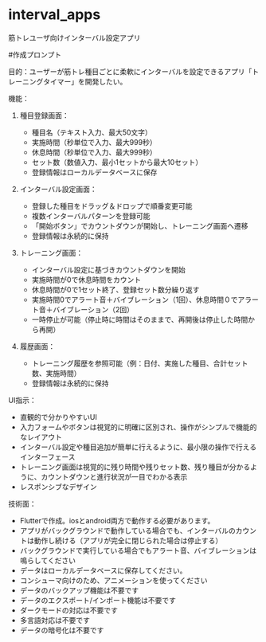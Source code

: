 # interval_apps

筋トレユーザ向けインターバル設定アプリ

#作成プロンプト

目的：ユーザーが筋トレ種目ごとに柔軟にインターバルを設定できるアプリ「トレーニングタイマー」を開発したい。

機能：
1. 種目登録画面：
   - 種目名（テキスト入力、最大50文字）
   - 実施時間（秒単位で入力、最大999秒）
   - 休息時間（秒単位で入力、最大999秒）
   - セット数（数値入力、最小1セットから最大10セット）
   - 登録情報はローカルデータベースに保存

2. インターバル設定画面：
   - 登録した種目をドラッグ＆ドロップで順番変更可能
   - 複数インターバルパターンを登録可能
   - 「開始ボタン」でカウントダウンが開始し、トレーニング画面へ遷移
   - 登録情報は永続的に保持

3. トレーニング画面：
   - インターバル設定に基づきカウントダウンを開始
   - 実施時間が0で休息時間をカウント
   - 休息時間が0で1セット終了、登録セット数分繰り返す
   - 実施時間0でアラート音＋バイブレーション（1回）、休息時間０でアラート音＋バイブレーション（2回）
   - 一時停止が可能（停止時に時間はそのままで、再開後は停止した時間から再開）

4. 履歴画面：
   - トレーニング履歴を参照可能（例：日付、実施した種目、合計セット数、実施時間）
   - 登録情報は永続的に保持

UI指示：
- 直観的で分かりやすいUI
- 入力フォームやボタンは視覚的に明確に区別され、操作がシンプルで機能的なレイアウト
- インターバル設定や種目追加が簡単に行えるように、最小限の操作で行えるインターフェース
- トレーニング画面は視覚的に残り時間や残りセット数、残り種目が分かるように、カウントダウンと進行状況が一目でわかる表示
- レスポンシブなデザイン

技術面：
- Flutterで作成。iosとandroid両方で動作する必要があります。
- アプリがバックグラウンドで動作している場合でも、インターバルのカウントは動作し続ける（アプリが完全に閉じられた場合は停止する）
- バックグラウンドで実行している場合でもアラート音、バイブレーションは鳴らしてください
- データはローカルデータベースに保存してください。
- コンシューマ向けのため、アニメーションを使ってください
- データのバックアップ機能は不要です
- データのエクスポート/インポート機能は不要です
- ダークモードの対応は不要です
- 多言語対応は不要です
- データの暗号化は不要です
